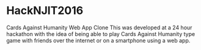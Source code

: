 # HackNJIT2016
Cards Against Humanity Web App Clone
This was developed at a 24 hour hackathon with the idea of being able to play Cards Against Humanity type game with friends over the 
internet or on a smartphone using a web app.

